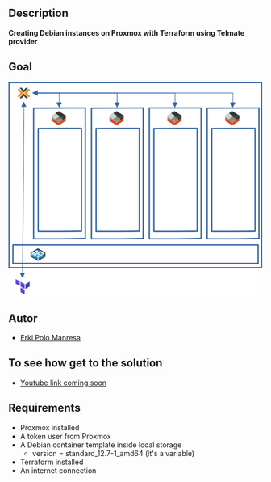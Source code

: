 ## Description
**Creating Debian instances on Proxmox with Terraform using Telmate provider**

## Goal
![Logo](Objetivo.png)

## Autor
* [Erki Polo Manresa](https://linkedin.com/in/erkipolo)

## To see how get to the solution
* [Youtube link coming soon](Próximamente)

## Requirements
- Proxmox installed
- A token user from Proxmox
- A Debian container template inside local storage
  - version = standard_12.7-1_amd64 (it's a variable)
- Terraform installed
- An internet connection
